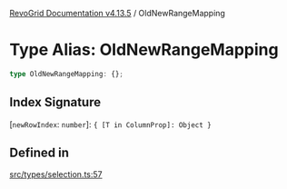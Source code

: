 [RevoGrid Documentation v4.13.5](README.md) / OldNewRangeMapping

# Type Alias: OldNewRangeMapping

```ts
type OldNewRangeMapping: {};
```

## Index Signature

 \[`newRowIndex`: `number`\]: `{ [T in ColumnProp]: Object }`

## Defined in

[src/types/selection.ts:57](https://github.com/revolist/revogrid/blob/f32590b4b251a55e7610f26e48cd67947bdd6441/src/types/selection.ts#L57)

